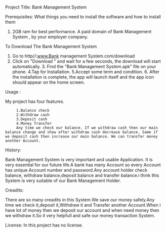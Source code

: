 Project Title: Bank Management System

Prerequisites:
What things you need to install the software and how to install them

1. 2GB ram for best performance.
A paid domain of Bank Management System , by your employer company.

To Download The Bank Management System

1.	Go to http//:www.Bank management System.com/download
2. Click on "Download " and wait for a few seconds, the download will start automatically.
      3. Find the "Bank Management System.apk" file on your phone.
      4.Tap for Installation.
      5.Accept some term and condition.
      6. After the installation is complete, the app will launch itself and the app icon should appear on the  home screen.
 
 
  Usage : 

My project has four features.
          
         1.Balance check
         2.Withdraw cash
         3.Deposit cash
         4.Money Transfer
         Any time we check our balance. If we withdraw cash then our main balance change and show after withdraw cash decrease balance. Same if we deposit cash then increase our main balance. We can transfer money another Account.

History:

Bank Management System is very important and usable Application. It is very essential for our future life.A bank has many Account so every Account has unique Account number and password.Any account holder check balance, withdraw balance,deposit balance and transfer balance.i think this System is very suitable of our Bank Management Holder.

Creadits:

There are so many creadits in this System.We save our money safely.Any time we check it,deposit it,Withdraw it and Transfer another Account.When i have lot of money then we deposit our account and when need money then we withdraw it.So it very helpfull and safe our money transaction System.

License:
In this project has no license.
